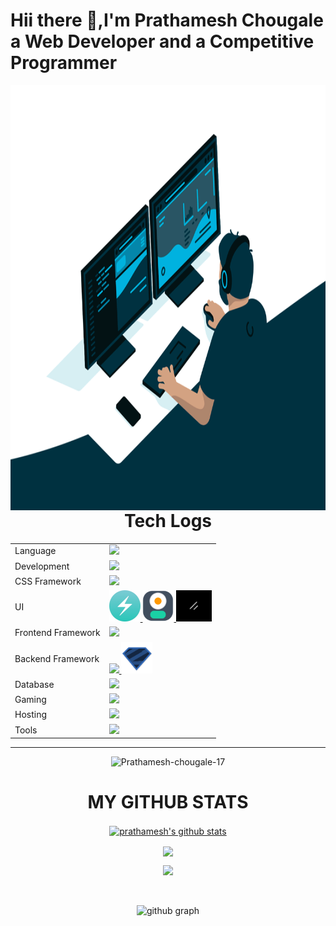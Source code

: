# Hii there 👋,I'm Prathamesh Chougale a Web Developer and a Competitive Programmer

  <img align="right" alt="GIF" src="code.gif" width="1000" height="680" />
<p align="center">
  
<div>

<br>
<br>
<br>
<h1 align="center">Tech Logs</h1>

<table align="center">
<tr>
<td>Language</td>
<td> <a href="https://github.com/Prathamesh-chougale-17" >
    <img src="https://skillicons.dev/icons?i=c,cpp,java,python" />
</a> 
</td>
</tr>

<tr>
<td>Development</td>
<td> <a href="https://github.com/Prathamesh-chougale-17" >
    <img src="https://skillicons.dev/icons?i=html,css,scss,javascript,typescript,pug,handlebars" />
  </a>
</td>
</tr>

<tr>
<td>CSS Framework</td>
<td> <a href="https://github.com/Prathamesh-chougale-17" >
    <img src="https://skillicons.dev/icons?i=bootstrap,tailwind" />
  </a>
 </td>
</tr>

<tr>
<td>UI</td>
<td> <a href="https://github.com/Prathamesh-chougale-17" >
    <img height="50rem" src=chakra.jpg/>
    <img height="50rem" src=daisy.png/>
    <img height="50rem" src=shadn.png />

  </a>
 </td>
</tr>

<tr>
<td>Frontend Framework</td>
<td> <a href="https://github.com/Prathamesh-chougale-17" >
    <img src="https://skillicons.dev/icons?i=react,vite,next" />
  </a>
 </td>
</tr>

<tr>
<td>Backend Framework</td>
<td> <a href="https://github.com/Prathamesh-chougale-17" >
    <img src="https://skillicons.dev/icons?i=nodejs,express,prisma" />
    <img height="50rem" src = './zod.svg'/>
   </a>
</td>
</tr>

<td>Database</td>
<td> <a href="https://github.com/Prathamesh-chougale-17" >
    <img src="https://skillicons.dev/icons?i=mysql,mongodb" />
   </a>
</td>
</tr>



<tr>
<td>Gaming</td>
<td> <a href="https://github.com/Prathamesh-chougale-17" >
    <img src="https://skillicons.dev/icons?i=unity,blender" />
  </a>
 </td>
</tr>

<tr>
<td>Hosting</td>
<td> <a href="https://github.com/Prathamesh-chougale-17" >
    <img src="https://skillicons.dev/icons?i=vercel,firebase,github,aws" />
  </a>
</td>
</tr>
<tr>
<td>Tools</td>
<td> <a href="https://github.com/Prathamesh-chougale-17" >
    <img src="https://skillicons.dev/icons?i=git,github,vscode,eclipse,docker,replit,stackoverflow,postman" />
  </a>
</td>
</tr>
</table>

<hr>
<p>

</div>


<p align="center">
  <img
    src="https://komarev.com/ghpvc/?username=Prathamesh-chougale-17"
    alt="Prathamesh-chougale-17"
  />
</p>


<div align='center'>

# MY GITHUB STATS

<a href="Prathamesh-chougale-17">
  <img align="center" src="https://github-readme-stats.anuraghazra1.vercel.app/api?username=Prathamesh-chougale-17&show_icons=true&include_all_commits=true&theme=radical" alt="prathamesh's github stats" />
</a>
<p></p>
<img align="center" src="https://github-readme-stats.anuraghazra1.vercel.app/api/top-langs/?username=Prathamesh-chougale-17&layout=compact&theme=radical" />
</a>
<p></p>

<img  src="https://github-readme-streak-stats.herokuapp.com/?user=Prathamesh-chougale-17&theme=react">

</p>

<br>

![github graph](https://github-readme-activity-graph.vercel.app/graph?username=Prathamesh-chougale-17&theme=react-dark)
<br>

</div>